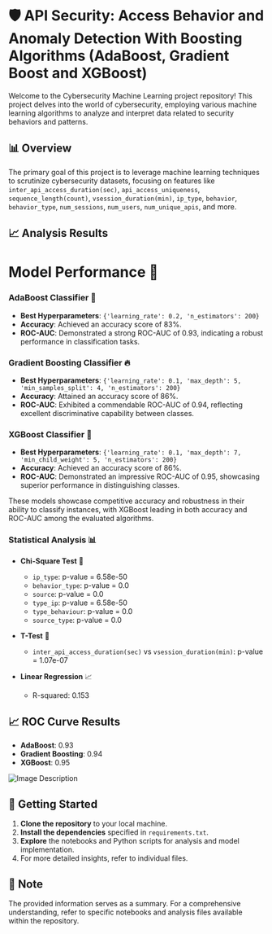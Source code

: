 # 🛡️ API Security: Access Behavior and Anomaly Detection With Boosting Algorithms (AdaBoost, Gradient Boost and XGBoost)

Welcome to the Cybersecurity Machine Learning project repository! This project delves into the world of cybersecurity, employing various machine learning algorithms to analyze and interpret data related to security behaviors and patterns.

## 📊 Overview

The primary goal of this project is to leverage machine learning techniques to scrutinize cybersecurity datasets, focusing on features like `inter_api_access_duration(sec)`, `api_access_uniqueness`, `sequence_length(count)`, `vsession_duration(min)`, `ip_type`, `behavior`, `behavior_type`, `num_sessions`, `num_users`, `num_unique_apis`, and more.

## 📈 Analysis Results

# Model Performance 🤖


### AdaBoost Classifier 🚀
- **Best Hyperparameters**: `{'learning_rate': 0.2, 'n_estimators': 200}`
- **Accuracy**: Achieved an accuracy score of 83%.
- **ROC-AUC**: Demonstrated a strong ROC-AUC of 0.93, indicating a robust performance in classification tasks.

### Gradient Boosting Classifier 🔥
- **Best Hyperparameters**: `{'learning_rate': 0.1, 'max_depth': 5, 'min_samples_split': 4, 'n_estimators': 200}`
- **Accuracy**: Attained an accuracy score of 86%.
- **ROC-AUC**: Exhibited a commendable ROC-AUC of 0.94, reflecting excellent discriminative capability between classes.

### XGBoost Classifier 🌟
- **Best Hyperparameters**: `{'learning_rate': 0.1, 'max_depth': 7, 'min_child_weight': 5, 'n_estimators': 200}`
- **Accuracy**: Achieved an accuracy score of 86%.
- **ROC-AUC**: Demonstrated an impressive ROC-AUC of 0.95, showcasing superior performance in distinguishing classes.

These models showcase competitive accuracy and robustness in their ability to classify instances, with XGBoost leading in both accuracy and ROC-AUC among the evaluated algorithms.

### Statistical Analysis 📊

- **Chi-Square Test** 🧮
    - `ip_type`: p-value = 6.58e-50
    - `behavior_type`: p-value = 0.0
    - `source`: p-value = 0.0
    - `type_ip`: p-value = 6.58e-50
    - `type_behaviour`: p-value = 0.0
    - `source_type`: p-value = 0.0

- **T-Test** 📝
    - `inter_api_access_duration(sec)` vs `vsession_duration(min)`: p-value = 1.07e-07

- **Linear Regression** 📈
    - R-squared: 0.153

## 📈 ROC Curve Results

- **AdaBoost**: 0.93
- **Gradient Boosting**: 0.94
- **XGBoost**: 0.95

![Image Description]([relative_path_to_image](https://github.com/sakib4535/Cyber-Security-Data-Research/blob/main/Feature_Importance.png))


## 🚀 Getting Started

1. **Clone the repository** to your local machine.
2. **Install the dependencies** specified in `requirements.txt`.
3. **Explore** the notebooks and Python scripts for analysis and model implementation.
4. For more detailed insights, refer to individual files.

## 📌 Note

The provided information serves as a summary. For a comprehensive understanding, refer to specific notebooks and analysis files available within the repository.
